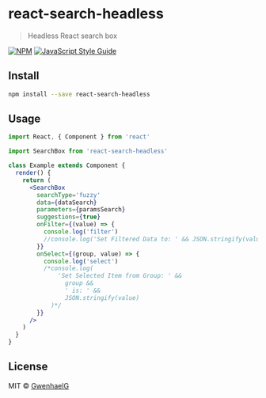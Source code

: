 # react-search-headless

> Headless React search box

[![NPM](https://img.shields.io/npm/v/react-search-headless.svg)](https://www.npmjs.com/package/react-search-headless) [![JavaScript Style Guide](https://img.shields.io/badge/code_style-standard-brightgreen.svg)](https://standardjs.com)

## Install

```bash
npm install --save react-search-headless
```

## Usage

```jsx
import React, { Component } from 'react'

import SearchBox from 'react-search-headless'

class Example extends Component {
  render() {
    return (
      <SearchBox
        searchType='fuzzy'
        data={dataSearch}
        parameters={paramsSearch}
        suggestions={true}
        onFilter={(value) => {
          console.log('filter')
          //console.log('Set Filtered Data to: ' && JSON.stringify(value))
        }}
        onSelect={(group, value) => {
          console.log('select')
          /*console.log(
              'Set Selected Item from Group: ' &&
                group &&
                ' is: ' &&
                JSON.stringify(value)
            )*/
        }}
      />
    )
  }
}
```

## License

MIT © [GwenhaelG](https://github.com/GwenhaelG)
